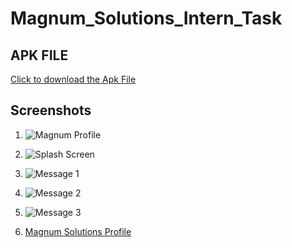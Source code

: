 # Magnum_Solutions_Intern_Task

## APK FILE
[Click to download the Apk File](https://drive.google.com/open?id=1GUv7vEABJk4VErWK0kMz9Z-29rEvF8-2)

## Screenshots
1. ![Magnum Profile](https://drive.google.com/open?id=12aBCGAT8k9PSW1stgri-0jVxKl5cLJhw)

2. ![Splash Screen](https://drive.google.com/open?id=1VehDUS6Kl-DzxzJqxiC4g-7-tPEDzqrT)
3. ![Message 1](https://drive.google.com/open?id=1II2AUvFnyo8XB_H6NYhCwq8-CTDUd00J)
4. ![Message 2](https://drive.google.com/open?id=1OfNfTR6NtUspTec3bhoggqJLboVbYPON)<br/>
5. ![Message 3](https://drive.google.com/open?id=17pZL4TPCHD43atpvHQbY-P4tEHufKccq)
6. [Magnum Solutions Profile](https://drive.google.com/open?id=12aBCGAT8k9PSW1stgri-0jVxKl5cLJhw)<br/>
